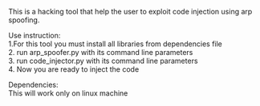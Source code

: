 This is a hacking tool that help the user to exploit code injection using arp spoofing.

Use instruction: <br>
1.For this tool you must install all libraries from dependencies file <br>
2. run arp_spoofer.py with its command line parameters <br>
3. run code_injector.py with its command line parameters <br>
4. Now you are ready to inject the code

Dependencies:<br>
This will work only on linux machine
